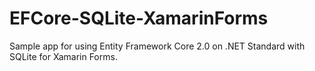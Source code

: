 # EFCore-SQLite-XamarinForms
Sample app for using Entity Framework Core 2.0 on .NET Standard with SQLite for Xamarin Forms.
